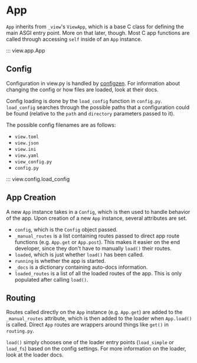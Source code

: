 # App

`App` inherits from `_view`'s `ViewApp`, which is a base C class for defining the main ASGI entry point. More on that later, though. Most C app functions are called through accessing `self` inside of an `App` instance.

::: view.app.App

## Config

Configuration in view.py is handled by [configzen](https://github.com/bswck/configzen). For information about changing the config or how files are loaded, look at their docs.

Config loading is done by the `load_config` function in `config.py`. `load_config` searches through the possible paths that a configuration could be found (relative to the `path` and `directory` parameters passed to it).

The possible config filenames are as follows:

- `view.toml`
- `view.json`
- `view.ini`
- `view.yaml`
- `view_config.py`
- `config.py`

::: view.config.load_config

## App Creation

A new `App` instance takes in a `Config`, which is then used to handle behavior of the app. Upon creation of a new `App` instance, several attributes are set.

- `config`, which is the `Config` object passed.
- `_manual_routes` is a list containing routes passed to direct app route functions (e.g. `App.get` or `App.post`). This makes it easier on the end developer, since they don't have to manually `load()` their routes.
- `loaded`, which is just whether `load()` has been called.
- `running` is whether the app is started.
- `_docs` is a dictionary containing auto-docs information.
- `loaded_routes` is a list of all the loaded routes of the app. This is only populated after calling `load()`.

## Routing

Routes called directly on the `App` instance (e.g. `App.get`) are added to the `_manual_routes` attribute, which is then added to the loader when `App.load()` is called. Direct `App` routes are wrappers around things like `get()` in `routing.py`.

`load()` simply chooses one of the loader entry points (`load_simple` or `load_fs`) based on the config settings. For more information on the loader, look at the loader docs.
